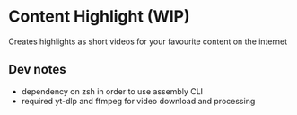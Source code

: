 # Content Highlight (WIP)
Creates highlights as short videos for your favourite content on the internet

## Dev notes
- dependency on zsh in order to use assembly CLI
- required yt-dlp and ffmpeg for video download and processing
